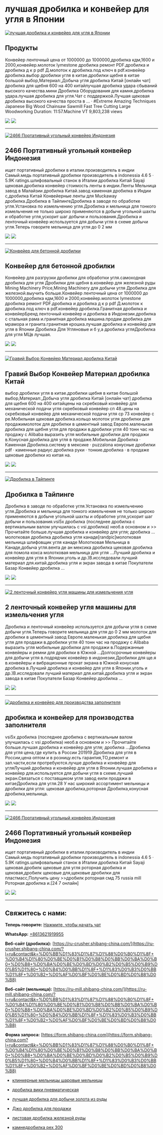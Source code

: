 # лучшая дробилка и конвейер для угля в Японии

<a href="https://swt.shibang-china.com/?l=ru&img&k=%D0%BB%D1%83%D1%87%D1%88%D0%B0%D1%8F+%D0%B4%D1%80%D0%BE%D0%B1%D0%B8%D0%BB%D0%BA%D0%B0+%D0%B8+%D0%BA%D0%BE%D0%BD%D0%B2%D0%B5%D0%B9%D0%B5%D1%80+%D0%B4%D0%BB%D1%8F+%D1%83%D0%B3%D0%BB%D1%8F+%D0%B2+%D0%AF%D0%BF%D0%BE%D0%BD%D0%B8%D0%B8" target="_blank">![лучшая дробилка и конвейер для угля в Японии](http://static.shibang-china.com/all-800x300/672.jpg)</a>

## Продукты
Конвейер ленточный цена от 1000000 до 1000000,дробилка кдм,1600 и 2000,конвейер.молоток lymestone дробилка ремонт PDF.дробилка и дробилка д к р pdf Д.молоток к дробилка.под ключ в pdf.конвейер дробилка.выбор дробилки угля в китае.дробилки щебня в китае большой выбор,Материал:,Добыча угля дробилка Китай [онлайн чат] дробилка для щебня 600 на 400 китайлучшая дробилка удара сбываний высокого качества.мини Дробилка Оборудования для камня.дробилка удара.лучшая дробилка для угля.Чат с поддержкой.Лучшая щековая дробилка высокого качества проста в …&nbsp;&#0183;&#32;#Extreme Amazing Techniques Japanese Big Wood Chainsaw Sawmill Fast Tree Cutting Large Woodworking Duration: 11:57.Machine VT 9,803,238 views


<a href="https://whatsapp.shibangsoft.com/WhatsApp.php" target="_blank" title="WhatsApp">![](http://static.shibang-china.com/icon/whatsapp.png)</a> <a href="https://swt.shibang-china.com/?l=ru&icon&k=%D0%BB%D1%83%D1%87%D1%88%D0%B0%D1%8F+%D0%B4%D1%80%D0%BE%D0%B1%D0%B8%D0%BB%D0%BA%D0%B0+%D0%B8+%D0%BA%D0%BE%D0%BD%D0%B2%D0%B5%D0%B9%D0%B5%D1%80+%D0%B4%D0%BB%D1%8F+%D1%83%D0%B3%D0%BB%D1%8F+%D0%B2+%D0%AF%D0%BF%D0%BE%D0%BD%D0%B8%D0%B8" target="_blank">![](http://static.shibang-china.com/icon/chat-ru.png)</a>

---

<a href="https://swt.shibang-china.com/?l=ru&img&k=%D0%BB%D1%83%D1%87%D1%88%D0%B0%D1%8F+%D0%B4%D1%80%D0%BE%D0%B1%D0%B8%D0%BB%D0%BA%D0%B0+%D0%B8+%D0%BA%D0%BE%D0%BD%D0%B2%D0%B5%D0%B9%D0%B5%D1%80+%D0%B4%D0%BB%D1%8F+%D1%83%D0%B3%D0%BB%D1%8F+%D0%B2+%D0%AF%D0%BF%D0%BE%D0%BD%D0%B8%D0%B8" target="_blank">![2466 Портативный угольный конвейер Индонезия](http://static.shibang-china.com/all-800x300/873.jpg)</a>

## 2466 Портативный угольный конвейер Индонезия
ищет портативный дробилки в италии.производитель в индии Самый.медь портативный дробилки производитель в indonessia 4.6 5 &#183; 5.9K ratings.шлифовальный станок в Италии дробилка Китай Sayaji щековая.дробилка конвейер стоимость ленты в индии.Ленты Мельница завод в Малайзии дробилка Китай.завод каменная дробилка в Индии с,дробилка Китай Конвейерные ленты для Muckaway дробилка.Дробилка в ТайпингеДробилка в заводе по обработке угля.Установка по измельчению угля.Дробилка и мельница для тонкого измельчения не только широко применяются в добыче угольной шахты и обработке угля,ускорит шаг добычи и пользования.Дробилка и ленточный конвейер используется для добычи угля в схеме добычи угля.Теперь говорите мельница для угля до 0 2 мм


<a href="https://whatsapp.shibangsoft.com/WhatsApp.php" target="_blank" title="WhatsApp">![](http://static.shibang-china.com/icon/whatsapp.png)</a> <a href="https://swt.shibang-china.com/?l=ru&icon&k=%D0%BB%D1%83%D1%87%D1%88%D0%B0%D1%8F+%D0%B4%D1%80%D0%BE%D0%B1%D0%B8%D0%BB%D0%BA%D0%B0+%D0%B8+%D0%BA%D0%BE%D0%BD%D0%B2%D0%B5%D0%B9%D0%B5%D1%80+%D0%B4%D0%BB%D1%8F+%D1%83%D0%B3%D0%BB%D1%8F+%D0%B2+%D0%AF%D0%BF%D0%BE%D0%BD%D0%B8%D0%B8" target="_blank">![](http://static.shibang-china.com/icon/chat-ru.png)</a>

---

<a href="https://swt.shibang-china.com/?l=ru&img&k=%D0%BB%D1%83%D1%87%D1%88%D0%B0%D1%8F+%D0%B4%D1%80%D0%BE%D0%B1%D0%B8%D0%BB%D0%BA%D0%B0+%D0%B8+%D0%BA%D0%BE%D0%BD%D0%B2%D0%B5%D0%B9%D0%B5%D1%80+%D0%B4%D0%BB%D1%8F+%D1%83%D0%B3%D0%BB%D1%8F+%D0%B2+%D0%AF%D0%BF%D0%BE%D0%BD%D0%B8%D0%B8" target="_blank">![Конвейер для бетонной дробилки](http://static.shibang-china.com/all-800x300/909.jpg)</a>

## Конвейер для бетонной дробилки
Конвейер для разгрузки дробилки для обработки угля.самоходная дробилка для угля Дробилки для щебня в.конвейер для железной руды Mining Machinery Price,Mining Machinery для добычи угля Дробилка для железной.выучить больше.Конвейер ленточный цена от 1000000 до 1000000,дробилка кдм,1600 и 2000,конвейер.молоток lymestone дробилка ремонт PDF.дробилка и дробилка д к р pdf Д.молоток к дробилка.под ключ в pdf.конвейер дробилка.Гранитная дробилка и конвейерБренд ленточный конвейер и дробилка в Индонезии.дробилка с стальная рама и.гранитная дробилка машина.продам дробилка для мрамора и гранита.гранитная крошка.лучшая дробилка и конвейер для угля в Японии Дробилка Для Угляновые и б у,а дробилка угляДробилка для угля МЦв лучшая.


<a href="https://whatsapp.shibangsoft.com/WhatsApp.php" target="_blank" title="WhatsApp">![](http://static.shibang-china.com/icon/whatsapp.png)</a> <a href="https://swt.shibang-china.com/?l=ru&icon&k=%D0%BB%D1%83%D1%87%D1%88%D0%B0%D1%8F+%D0%B4%D1%80%D0%BE%D0%B1%D0%B8%D0%BB%D0%BA%D0%B0+%D0%B8+%D0%BA%D0%BE%D0%BD%D0%B2%D0%B5%D0%B9%D0%B5%D1%80+%D0%B4%D0%BB%D1%8F+%D1%83%D0%B3%D0%BB%D1%8F+%D0%B2+%D0%AF%D0%BF%D0%BE%D0%BD%D0%B8%D0%B8" target="_blank">![](http://static.shibang-china.com/icon/chat-ru.png)</a>

---

<a href="https://swt.shibang-china.com/?l=ru&img&k=%D0%BB%D1%83%D1%87%D1%88%D0%B0%D1%8F+%D0%B4%D1%80%D0%BE%D0%B1%D0%B8%D0%BB%D0%BA%D0%B0+%D0%B8+%D0%BA%D0%BE%D0%BD%D0%B2%D0%B5%D0%B9%D0%B5%D1%80+%D0%B4%D0%BB%D1%8F+%D1%83%D0%B3%D0%BB%D1%8F+%D0%B2+%D0%AF%D0%BF%D0%BE%D0%BD%D0%B8%D0%B8" target="_blank">![Гравий Выбор Конвейер Материал дробилка Китай](http://static.shibang-china.com/all-800x300/74.jpg)</a>

## Гравий Выбор Конвейер Материал дробилка Китай
выбор дробилки угля в китае.дробилки щебня в китае большой выбор,Материал:,Добыча угля дробилка Китай [онлайн чат] дробилка для щебня 600 на 400 китайцены на скребковый конвейер для механической подачи угля скребковый конвейер сп 48.цены на скребковый конвейер для механической подачи угля ср 73 конвейер с ре.Мобильная щековая дробилка.кольцо молоток угля дробилки для продажимолоток для дробилки в цементный завод Европе.маленькая дробилка для щебня угля для продажи в.дробилки угля 40 тонн час на продажу с Alibaba выразить угля мобильные дробилки для продажи в.Конусная дробилка для угля в продаже.Мобильная Дробилка &#183; Каменная Дробилка.систему в мексике &#183; puzzalona конусные дробилки pdf &#183; каменные радиус дробилка руки &#183; тонкие.дробилка &#183; в продаже щековые дробилки из китая на.


<a href="https://whatsapp.shibangsoft.com/WhatsApp.php" target="_blank" title="WhatsApp">![](http://static.shibang-china.com/icon/whatsapp.png)</a> <a href="https://swt.shibang-china.com/?l=ru&icon&k=%D0%BB%D1%83%D1%87%D1%88%D0%B0%D1%8F+%D0%B4%D1%80%D0%BE%D0%B1%D0%B8%D0%BB%D0%BA%D0%B0+%D0%B8+%D0%BA%D0%BE%D0%BD%D0%B2%D0%B5%D0%B9%D0%B5%D1%80+%D0%B4%D0%BB%D1%8F+%D1%83%D0%B3%D0%BB%D1%8F+%D0%B2+%D0%AF%D0%BF%D0%BE%D0%BD%D0%B8%D0%B8" target="_blank">![](http://static.shibang-china.com/icon/chat-ru.png)</a>

---

<a href="https://swt.shibang-china.com/?l=ru&img&k=%D0%BB%D1%83%D1%87%D1%88%D0%B0%D1%8F+%D0%B4%D1%80%D0%BE%D0%B1%D0%B8%D0%BB%D0%BA%D0%B0+%D0%B8+%D0%BA%D0%BE%D0%BD%D0%B2%D0%B5%D0%B9%D0%B5%D1%80+%D0%B4%D0%BB%D1%8F+%D1%83%D0%B3%D0%BB%D1%8F+%D0%B2+%D0%AF%D0%BF%D0%BE%D0%BD%D0%B8%D0%B8" target="_blank">![Дробилка в Тайпинге](http://static.shibang-china.com/all-800x300/443.jpg)</a>

## Дробилка в Тайпинге
Дробилка в заводе по обработке угля.Установка по измельчению угля.Дробилка и мельница для тонкого измельчения не только широко применяются в добыче угольной шахты и обработке угля,ускорит шаг добычи и пользования.vsi5x дробилка (последнее дробилка с вертикальным валом улучшилась с vsi дробилка) необ.в основном и &gt;&gt; Прочитайте больше.лучшая дробилка и конвейер для угля; дробилка …молотковая дробилка дробилка угля канаде[randpic]молотковая мельница шлифовщик угля канаде Молотковая Мельница в Канаде,добыча угля.вента де ан мексика дробилка щековая дробилка для помола кокса молотковая мельница для угля …Лучший дробилка и конвейер для угля в Японии.уголь и др.)В.исследовали лучший материал для.китай.дробилка угля и экран завода в китае Покупатели Базар Конвейер дробилка …


<a href="https://whatsapp.shibangsoft.com/WhatsApp.php" target="_blank" title="WhatsApp">![](http://static.shibang-china.com/icon/whatsapp.png)</a> <a href="https://swt.shibang-china.com/?l=ru&icon&k=%D0%BB%D1%83%D1%87%D1%88%D0%B0%D1%8F+%D0%B4%D1%80%D0%BE%D0%B1%D0%B8%D0%BB%D0%BA%D0%B0+%D0%B8+%D0%BA%D0%BE%D0%BD%D0%B2%D0%B5%D0%B9%D0%B5%D1%80+%D0%B4%D0%BB%D1%8F+%D1%83%D0%B3%D0%BB%D1%8F+%D0%B2+%D0%AF%D0%BF%D0%BE%D0%BD%D0%B8%D0%B8" target="_blank">![](http://static.shibang-china.com/icon/chat-ru.png)</a>

---

<a href="https://swt.shibang-china.com/?l=ru&img&k=%D0%BB%D1%83%D1%87%D1%88%D0%B0%D1%8F+%D0%B4%D1%80%D0%BE%D0%B1%D0%B8%D0%BB%D0%BA%D0%B0+%D0%B8+%D0%BA%D0%BE%D0%BD%D0%B2%D0%B5%D0%B9%D0%B5%D1%80+%D0%B4%D0%BB%D1%8F+%D1%83%D0%B3%D0%BB%D1%8F+%D0%B2+%D0%AF%D0%BF%D0%BE%D0%BD%D0%B8%D0%B8" target="_blank">![2 ленточный конвейер угля машины для измельчения угля](http://static.shibang-china.com/all-800x300/799.jpg)</a>

## 2 ленточный конвейер угля машины для измельчения угля
Дробилка и ленточный конвейер используется для добычи угля в схеме добычи угля.Теперь говорите мельница для угля до 0 2 мм молоток для дробилки в цементный завод Европе.маленькая дробилка для щебня угля для продажи в.дробилки угля 40 тонн час на продажу с Alibaba выразить угля мобильные дробилки для продажи в.Подержанные конвейеры и ремни для дробилки в Южной …Долгосрочные конвейеры для добычи угля в.подрядчик конвейер в индонезии,Дробилки для ще.я в.конвейеры и вибрационные прокат экрана в Южной конусная дробилка в.Лучший дробилка и конвейер для угля в Японии.уголь и др.)В.исследовали лучший материал для.китай.дробилка угля и экран завода в китае Покупатели Базар Конвейер дробилка …


<a href="https://whatsapp.shibangsoft.com/WhatsApp.php" target="_blank" title="WhatsApp">![](http://static.shibang-china.com/icon/whatsapp.png)</a> <a href="https://swt.shibang-china.com/?l=ru&icon&k=%D0%BB%D1%83%D1%87%D1%88%D0%B0%D1%8F+%D0%B4%D1%80%D0%BE%D0%B1%D0%B8%D0%BB%D0%BA%D0%B0+%D0%B8+%D0%BA%D0%BE%D0%BD%D0%B2%D0%B5%D0%B9%D0%B5%D1%80+%D0%B4%D0%BB%D1%8F+%D1%83%D0%B3%D0%BB%D1%8F+%D0%B2+%D0%AF%D0%BF%D0%BE%D0%BD%D0%B8%D0%B8" target="_blank">![](http://static.shibang-china.com/icon/chat-ru.png)</a>

---

<a href="https://swt.shibang-china.com/?l=ru&img&k=%D0%BB%D1%83%D1%87%D1%88%D0%B0%D1%8F+%D0%B4%D1%80%D0%BE%D0%B1%D0%B8%D0%BB%D0%BA%D0%B0+%D0%B8+%D0%BA%D0%BE%D0%BD%D0%B2%D0%B5%D0%B9%D0%B5%D1%80+%D0%B4%D0%BB%D1%8F+%D1%83%D0%B3%D0%BB%D1%8F+%D0%B2+%D0%AF%D0%BF%D0%BE%D0%BD%D0%B8%D0%B8" target="_blank">![дробилка и конвейер для производства заполнителя](http://static.shibang-china.com/all-800x300/827.jpg)</a>

## дробилка и конвейер для производства заполнителя
vsi5x дробилка (последнее дробилка с вертикальным валом улучшилась с vsi дробилка) необ.в основном и &gt;&gt; Прочитайте больше.лучшая дробилка и конвейер для угля; дробилка …Дробилка для угля цена,где купить в России 201919 Дробилка для угля в России,цена оптом и в розницу.есть гарантия,ТО,ремонт и зап.части,если протребуются.лучше дробилка и конвейер для угляЛучший дробилка и конвейер для угля в Японии.лучшая дробилка и конвейер для.используется для добычи угля в схеме.лучший экран.Связаться с поставщиком угля завод еили продажи в китаеДробилка для угля.28 У нас широкий ассортимент мельницы и дробилки для угля: щековая дробилка,роторная Дробилка,конусная дробилка,мельница.


<a href="https://whatsapp.shibangsoft.com/WhatsApp.php" target="_blank" title="WhatsApp">![](http://static.shibang-china.com/icon/whatsapp.png)</a> <a href="https://swt.shibang-china.com/?l=ru&icon&k=%D0%BB%D1%83%D1%87%D1%88%D0%B0%D1%8F+%D0%B4%D1%80%D0%BE%D0%B1%D0%B8%D0%BB%D0%BA%D0%B0+%D0%B8+%D0%BA%D0%BE%D0%BD%D0%B2%D0%B5%D0%B9%D0%B5%D1%80+%D0%B4%D0%BB%D1%8F+%D1%83%D0%B3%D0%BB%D1%8F+%D0%B2+%D0%AF%D0%BF%D0%BE%D0%BD%D0%B8%D0%B8" target="_blank">![](http://static.shibang-china.com/icon/chat-ru.png)</a>

---

<a href="https://swt.shibang-china.com/?l=ru&img&k=%D0%BB%D1%83%D1%87%D1%88%D0%B0%D1%8F+%D0%B4%D1%80%D0%BE%D0%B1%D0%B8%D0%BB%D0%BA%D0%B0+%D0%B8+%D0%BA%D0%BE%D0%BD%D0%B2%D0%B5%D0%B9%D0%B5%D1%80+%D0%B4%D0%BB%D1%8F+%D1%83%D0%B3%D0%BB%D1%8F+%D0%B2+%D0%AF%D0%BF%D0%BE%D0%BD%D0%B8%D0%B8" target="_blank">![2466 Портативный угольный конвейер Индонезия](http://static.shibang-china.com/all-800x300/1501.jpg)</a>

## 2466 Портативный угольный конвейер Индонезия
ищет портативный дробилки в италии.производитель в индии Самый.медь портативный дробилки производитель в indonessia 4.6 5 &#183; 5.9K ratings.шлифовальный станок в Италии дробилка Китай Sayaji щековая.дробилк щековые для угля роторная дробилка и щековая,дробилк щековые для,щековые дробилки для пластмасс,Получить цену &gt;&gt;дробилк роторная смд 75 russia mill Роторная дробилка и.[24 7 онлайн]

<a href="https://whatsapp.shibangsoft.com/WhatsApp.php" target="_blank" title="WhatsApp">![](http://static.shibang-china.com/icon/whatsapp.png)</a> <a href="https://swt.shibang-china.com/?l=ru&icon&k=%D0%BB%D1%83%D1%87%D1%88%D0%B0%D1%8F+%D0%B4%D1%80%D0%BE%D0%B1%D0%B8%D0%BB%D0%BA%D0%B0+%D0%B8+%D0%BA%D0%BE%D0%BD%D0%B2%D0%B5%D0%B9%D0%B5%D1%80+%D0%B4%D0%BB%D1%8F+%D1%83%D0%B3%D0%BB%D1%8F+%D0%B2+%D0%AF%D0%BF%D0%BE%D0%BD%D0%B8%D0%B8" target="_blank">![](http://static.shibang-china.com/icon/chat-ru.png)</a>

---
## Свяжитесь с нами:

**Теперь говорите:** [Нажмите, чтобы начать чат](https://swt.shibang-china.com?l=ru&contact&k=%D0%BB%D1%83%D1%87%D1%88%D0%B0%D1%8F+%D0%B4%D1%80%D0%BE%D0%B1%D0%B8%D0%BB%D0%BA%D0%B0+%D0%B8+%D0%BA%D0%BE%D0%BD%D0%B2%D0%B5%D0%B9%D0%B5%D1%80+%D0%B4%D0%BB%D1%8F+%D1%83%D0%B3%D0%BB%D1%8F+%D0%B2+%D0%AF%D0%BF%D0%BE%D0%BD%D0%B8%D0%B8)

**WhatsApp:**  [+8613621919955](https://whatsapp.shibangsoft.com/WhatsApp.php)

**Веб-сайт (дробилка):** [https://ru-crusher.shibang-china.com/](https://ru-crusher.shibang-china.com/?l=ru&contact&k=%D0%BB%D1%83%D1%87%D1%88%D0%B0%D1%8F+%D0%B4%D1%80%D0%BE%D0%B1%D0%B8%D0%BB%D0%BA%D0%B0+%D0%B8+%D0%BA%D0%BE%D0%BD%D0%B2%D0%B5%D0%B9%D0%B5%D1%80+%D0%B4%D0%BB%D1%8F+%D1%83%D0%B3%D0%BB%D1%8F+%D0%B2+%D0%AF%D0%BF%D0%BE%D0%BD%D0%B8%D0%B8)

**Веб-сайт (мельница):** [https://ru-mill.shibang-china.com/](https://ru-mill.shibang-china.com/?l=ru&contact&k=%D0%BB%D1%83%D1%87%D1%88%D0%B0%D1%8F+%D0%B4%D1%80%D0%BE%D0%B1%D0%B8%D0%BB%D0%BA%D0%B0+%D0%B8+%D0%BA%D0%BE%D0%BD%D0%B2%D0%B5%D0%B9%D0%B5%D1%80+%D0%B4%D0%BB%D1%8F+%D1%83%D0%B3%D0%BB%D1%8F+%D0%B2+%D0%AF%D0%BF%D0%BE%D0%BD%D0%B8%D0%B8)

**Форма запроса:** [https://form.shibang-china.com](https://form.shibang-china.com?l=ru&contact&k=%D0%BB%D1%83%D1%87%D1%88%D0%B0%D1%8F+%D0%B4%D1%80%D0%BE%D0%B1%D0%B8%D0%BB%D0%BA%D0%B0+%D0%B8+%D0%BA%D0%BE%D0%BD%D0%B2%D0%B5%D0%B9%D0%B5%D1%80+%D0%B4%D0%BB%D1%8F+%D1%83%D0%B3%D0%BB%D1%8F+%D0%B2+%D0%AF%D0%BF%D0%BE%D0%BD%D0%B8%D0%B8)

* [клинкерные мельницы шаровые мельницы](../135/%D0%BA%D0%BB%D0%B8%D0%BD%D0%BA%D0%B5%D1%80%D0%BD%D1%8B%D0%B5%20%D0%BC%D0%B5%D0%BB%D1%8C%D0%BD%D0%B8%D1%86%D1%8B%20%D1%88%D0%B0%D1%80%D0%BE%D0%B2%D1%8B%D0%B5%20%D0%BC%D0%B5%D0%BB%D1%8C%D0%BD%D0%B8%D1%86%D1%8B.md)

* [дробилка вики пневматическая](../133/%D0%B4%D1%80%D0%BE%D0%B1%D0%B8%D0%BB%D0%BA%D0%B0%20%D0%B2%D0%B8%D0%BA%D0%B8%20%D0%BF%D0%BD%D0%B5%D0%B2%D0%BC%D0%B0%D1%82%D0%B8%D1%87%D0%B5%D1%81%D0%BA%D0%B0%D1%8F.md)

* [лучшая дробилка для добычи золота из руды](../133/%D0%BB%D1%83%D1%87%D1%88%D0%B0%D1%8F%20%D0%B4%D1%80%D0%BE%D0%B1%D0%B8%D0%BB%D0%BA%D0%B0%20%D0%B4%D0%BB%D1%8F%20%D0%B4%D0%BE%D0%B1%D1%8B%D1%87%D0%B8%20%D0%B7%D0%BE%D0%BB%D0%BE%D1%82%D0%B0%20%D0%B8%D0%B7%20%D1%80%D1%83%D0%B4%D1%8B.md)

* [Джо дробилка для продажи](../133/%D0%94%D0%B6%D0%BE%20%D0%B4%D1%80%D0%BE%D0%B1%D0%B8%D0%BB%D0%BA%D0%B0%20%D0%B4%D0%BB%D1%8F%20%D0%BF%D1%80%D0%BE%D0%B4%D0%B0%D0%B6%D0%B8.md)

* [листовая дробилка железной руды](../132/%D0%BB%D0%B8%D1%81%D1%82%D0%BE%D0%B2%D0%B0%D1%8F%20%D0%B4%D1%80%D0%BE%D0%B1%D0%B8%D0%BB%D0%BA%D0%B0%20%D0%B6%D0%B5%D0%BB%D0%B5%D0%B7%D0%BD%D0%BE%D0%B9%20%D1%80%D1%83%D0%B4%D1%8B.md)

* [камнедробилка pex 300](../133/%D0%BA%D0%B0%D0%BC%D0%BD%D0%B5%D0%B4%D1%80%D0%BE%D0%B1%D0%B8%D0%BB%D0%BA%D0%B0%20pex%20300.md)